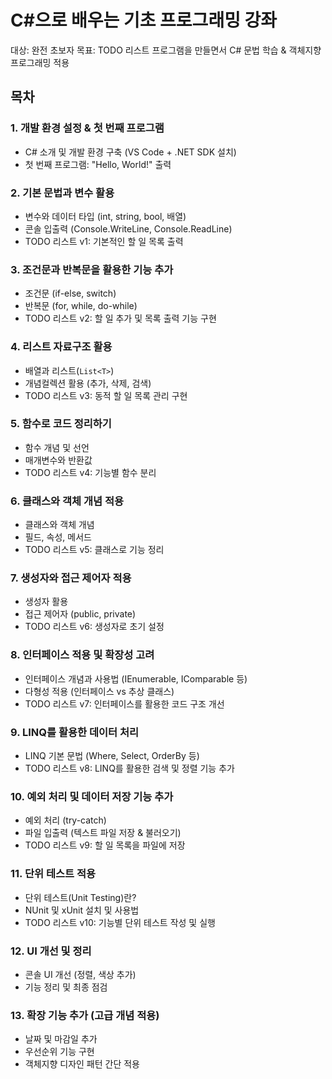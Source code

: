 # C#으로 배우는 기초 프로그래밍 강좌

대상: 완전 초보자
목표: TODO 리스트 프로그램을 만들면서 C# 문법 학습 & 객체지향 프로그래밍 적용

## 목차

### **1. 개발 환경 설정 & 첫 번째 프로그램**

- C# 소개 및 개발 환경 구축 (VS Code + .NET SDK 설치)
- 첫 번째 프로그램: "Hello, World!" 출력

### **2. 기본 문법과 변수 활용**

- 변수와 데이터 타입 (int, string, bool, 배열)
- 콘솔 입출력 (Console.WriteLine, Console.ReadLine)
- TODO 리스트 v1: 기본적인 할 일 목록 출력

### **3. 조건문과 반복문을 활용한 기능 추가**

- 조건문 (if-else, switch)
- 반복문 (for, while, do-while)
- TODO 리스트 v2: 할 일 추가 및 목록 출력 기능 구현

### **4. 리스트 자료구조 활용**

- 배열과 리스트(`List<T>`) 
- 개념컬렉션 활용 (추가, 삭제, 검색)
- TODO 리스트 v3: 동적 할 일 목록 관리 구현

### **5. 함수로 코드 정리하기**

- 함수 개념 및 선언
- 매개변수와 반환값
- TODO 리스트 v4: 기능별 함수 분리


### **6. 클래스와 객체 개념 적용**

- 클래스와 객체 개념
- 필드, 속성, 메서드
- TODO 리스트 v5: 클래스로 기능 정리

### **7. 생성자와 접근 제어자 적용**

- 생성자 활용
- 접근 제어자 (public, private)
- TODO 리스트 v6: 생성자로 초기 설정

### **8. 인터페이스 적용 및 확장성 고려**

- 인터페이스 개념과 사용법 (IEnumerable, IComparable 등)
- 다형성 적용 (인터페이스 vs 추상 클래스)
- TODO 리스트 v7: 인터페이스를 활용한 코드 구조 개선

### **9. LINQ를 활용한 데이터 처리**

- LINQ 기본 문법 (Where, Select, OrderBy 등)
- TODO 리스트 v8: LINQ를 활용한 검색 및 정렬 기능 추가

### **10. 예외 처리 및 데이터 저장 기능 추가**

- 예외 처리 (try-catch)
- 파일 입출력 (텍스트 파일 저장 & 불러오기)
- TODO 리스트 v9: 할 일 목록을 파일에 저장

### **11. 단위 테스트 적용**

- 단위 테스트(Unit Testing)란?
- NUnit 및 xUnit 설치 및 사용법
- TODO 리스트 v10: 기능별 단위 테스트 작성 및 실행

### **12. UI 개선 및 정리**

- 콘솔 UI 개선 (정렬, 색상 추가)
- 기능 정리 및 최종 점검

### **13. 확장 기능 추가 (고급 개념 적용)**

- 날짜 및 마감일 추가
- 우선순위 기능 구현
- 객체지향 디자인 패턴 간단 적용